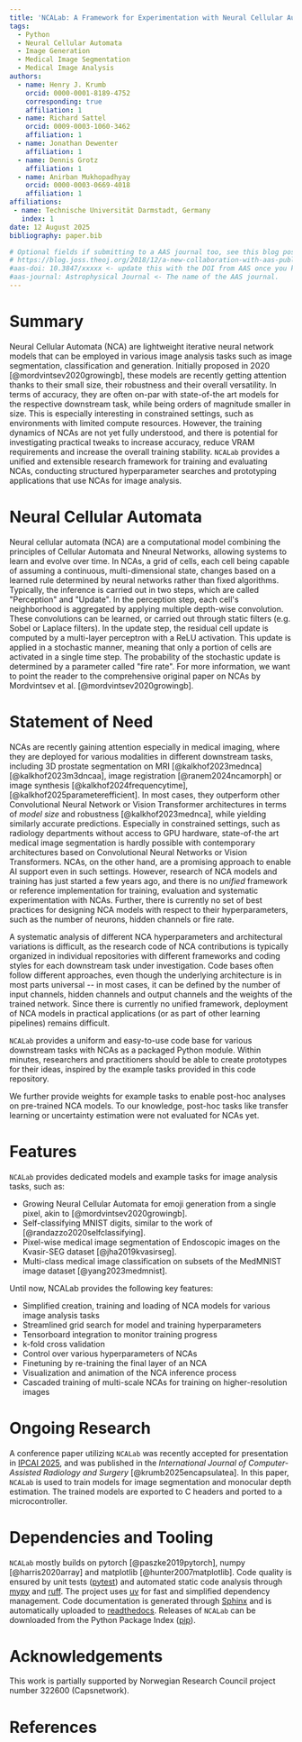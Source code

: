 ```yaml
---
title: 'NCALab: A Framework for Experimentation with Neural Cellular Automata'
tags:
  - Python
  - Neural Cellular Automata
  - Image Generation
  - Medical Image Segmentation
  - Medical Image Analysis
authors:
  - name: Henry J. Krumb
    orcid: 0000-0001-8189-4752
    corresponding: true
    affiliation: 1
  - name: Richard Sattel
    orcid: 0009-0003-1060-3462
    affiliation: 1
  - name: Jonathan Dewenter
    affiliation: 1
  - name: Dennis Grotz
    affiliation: 1
  - name: Anirban Mukhopadhyay
    orcid: 0000-0003-0669-4018
    affiliation: 1
affiliations:
 - name: Technische Universität Darmstadt, Germany
   index: 1
date: 12 August 2025
bibliography: paper.bib

# Optional fields if submitting to a AAS journal too, see this blog post:
# https://blog.joss.theoj.org/2018/12/a-new-collaboration-with-aas-publishing
#aas-doi: 10.3847/xxxxx <- update this with the DOI from AAS once you know it.
#aas-journal: Astrophysical Journal <- The name of the AAS journal.
---
```


# Summary

Neural Cellular Automata (NCA) are lightweight iterative neural network models that can be employed in various image analysis tasks such as image segmentation, classification and generation.
Initially proposed in 2020 [@mordvintsev2020growingb], these models are recently getting attention thanks to their small size, their robustness and their overall versatility.
In terms of accuracy, they are often on-par with state-of-the art models for the respective downstream task, while being orders of magnitude smaller in size.
This is especially interesting in constrained settings, such as environments with limited compute resources.
However, the training dynamics of NCAs are not yet fully understood, and there is potential for investigating practical tweaks to increase accuracy, reduce VRAM requirements and increase the overall training stability.
`NCALab` provides a unified and extensible research framework for training and evaluating NCAs, conducting structured hyperparameter searches and prototyping applications that use NCAs for image analysis.


# Neural Cellular Automata

Neural cellular automata (NCA) are a computational model combining the principles of Cellular Automata and Nneural Networks, allowing systems to learn and evolve over time.
In NCAs, a grid of cells, each cell being capable of assuming a continuous, multi-dimensional state, changes based on a learned rule determined by neural networks rather than fixed algorithms.
Typically, the inference is carried out in two steps, which are called "Perception" and "Update".
In the perception step, each cell's neighborhood is aggregated by applying multiple depth-wise convolution.
These convolutions can be learned, or carried out through static filters (e.g. Sobel or Laplace filters).
In the update step, the residual cell update is computed by a multi-layer perceptron with a ReLU activation.
This update is applied in a stochastic manner, meaning that only a portion of cells are activated in a single time step.
The probability of the stochastic update is determined by a parameter called "fire rate".
For more information, we want to point the reader to the comprehensive original paper on NCAs by Mordvintsev et al. [@mordvintsev2020growingb].

# Statement of Need

NCAs are recently gaining attention especially in medical imaging, where they are deployed for various modalities in different downstream tasks, including 3D prostate segmentation on MRI [@kalkhof2023mednca] [@kalkhof2023m3dncaa], image registration [@ranem2024ncamorph] or image synthesis [@kalkhof2024frequencytime], [@kalkhof2025parameterefficient].
In most cases, they outperform other Convolutional Neural Network or Vision Transformer architectures in terms of _model size_ and robustness [@kalkhof2023mednca], while yielding similarly accurate predictions.
Especially in constrained settings, such as radiology departments without access to GPU hardware, state-of-the art medical image segmentation is hardly possible with contemporary architectures based on Convolutional Neural Networks or Vision Transformers.
NCAs, on the other hand, are a promising approach to enable AI support even in such settings.
However, research of NCA models and training has just started a few years ago, and there is no _unified_ framework or reference implementation for training, evaluation and systematic experimentation with NCAs.
Further, there is currently no set of best practices for designing NCA models with respect to their hyperparameters, such as the number of neurons, hidden channels or fire rate.

A systematic analysis of different NCA hyperparameters and architectural variations is difficult, as the research code of NCA contributions is typically organized in individual repositories with different frameworks and coding styles for each downstream task under investigation.
Code bases often follow different approaches, even though the underlying architecture is in most parts universal -- in most cases, it can be defined by the number of input channels, hidden channels and output channels and the weights of the trained network.
Since there is currently no unified framework, deployment of NCA models in practical applications (or as part of other learning pipelines) remains difficult.

`NCALab` provides a uniform and easy-to-use code base for various downstream tasks with NCAs as a packaged Python module.
Within minutes, researchers and practitioners should be able to create prototypes for their ideas, inspired by the example tasks provided in this code repository.

We further provide weights for example tasks to enable post-hoc analyses on pre-trained NCA models.
To our knowledge, post-hoc tasks like transfer learning or uncertainty estimation were not  evaluated for NCAs yet.


# Features

`NCALab` provides dedicated models and example tasks for image analysis tasks, such as:

* Growing Neural Cellular Automata for emoji generation from a single pixel, akin to [@mordvintsev2020growingb].
* Self-classifying MNIST digits, similar to the work of [@randazzo2020selfclassifying].
* Pixel-wise medical image segmentation of Endoscopic images on the Kvasir-SEG dataset [@jha2019kvasirseg].
* Multi-class medical image classification on subsets of the MedMNIST image dataset [@yang2023medmnist].

Until now, NCALab provides the following key features:

* Simplified creation, training and loading of NCA models for various image analysis tasks
* Streamlined grid search for model and training hyperparameters
* Tensorboard integration to monitor training progress
* k-fold cross validation
* Control over various hyperparameters of NCAs
* Finetuning by re-training the final layer of an NCA
* Visualization and animation of the NCA inference process
* Cascaded training of multi-scale NCAs for training on higher-resolution images


# Ongoing Research

A conference paper utilizing `NCALab` was recently accepted for presentation in [IPCAI 2025](https://ipcai.org), and was published in the _International Journal of Computer-Assisted Radiology and Surgery_ [@krumb2025encapsulatea].
In this paper, `NCALab` is used to train models for image segmentation and monocular depth estimation.
The trained models are exported to C headers and ported to a microcontroller.


# Dependencies and Tooling

`NCALab` mostly builds on pytorch [@paszke2019pytorch], numpy [@harris2020array] and matplotlib [@hunter2007matplotlib].
Code quality is ensured by unit tests ([pytest](https://pytest.org)) and automated static code analysis through [mypy](https://mypy-lang.org/) and [ruff](https://docs.astral.sh/ruff/).
The project uses [uv](https://astral.sh/blog/uv) for fast and simplified dependency management.
Code documentation is generated through [Sphinx](https://www.sphinx-doc.org/en/master/index.html) and is automatically uploaded to [readthedocs](https://ncalab.readthedocs.io/en/latest/).
Releases of `NCALab` can be downloaded from the Python Package Index ([pip](https://pypi.org/project/ncalab/)).


# Acknowledgements

This work is partially supported by Norwegian Research Council project number 322600 (Capsnetwork).


# References

